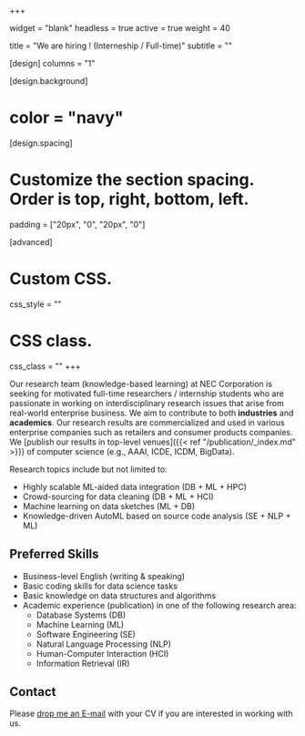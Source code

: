 +++

widget = "blank"
headless = true
active = true
weight = 40

title = "We are hiring ! (Interneship / Full-time)"
subtitle = ""

[design]
  columns = "1"

[design.background]   
  # color = "navy"

[design.spacing]
  # Customize the section spacing. Order is top, right, bottom, left.
  padding = ["20px", "0", "20px", "0"]

[advanced]
 # Custom CSS. 
 css_style = ""
 
 # CSS class.
 css_class = ""
+++

Our research team (knowledge-based learning) at NEC Corporation is seeking for motivated full-time researchers / internship students who are passionate in working on interdisciplinary research issues that arise from real-world enterprise business. We aim to contribute to both **industries**  and **academics**. Our research results are commercialized and used in various enterprise companies such as retailers and consumer products companies. We [publish our results in top-level venues]({{< ref "/publication/_index.md" >}}) of computer science (e.g., AAAI, ICDE, ICDM, BigData).

Research topics include but not limited to:
- Highly scalable ML-aided data integration (DB + ML + HPC)
- Crowd-sourcing for data cleaning (DB + ML + HCI)
- Machine learning on data sketches (ML + DB)
- Knowledge-driven AutoML based on source code analysis (SE + NLP + ML)

## Preferred Skills

- Business-level English (writing & speaking)
- Basic coding skills for data science tasks
- Basic knowledge on data structures and algorithms
- Academic experience (publication) in one of the following research area:
  - Database Systems (DB)
  - Machine Learning (ML)
  - Software Engineering (SE)
  - Natural Language Processing (NLP)
  - Human-Computer Interaction (HCI)
  - Information Retrieval (IR)

## Contact

Please [drop me an E-mail](mailto:stillpedant+contact@gmail.com) with your CV if you are interested in working with us.
